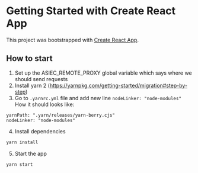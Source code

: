 # Getting Started with Create React App

This project was bootstrapped with [Create React App](https://github.com/facebook/create-react-app).

## How to start
1) Set up the ASIEC_REMOTE_PROXY global variable which says where we should send requests
2) Install yarn 2 (https://yarnpkg.com/getting-started/migration#step-by-step)
3) Go to `.yarnrc.yml` file and add new line `nodeLinker: "node-modules"`
How it should looks like:
```
yarnPath: ".yarn/releases/yarn-berry.cjs"
nodeLinker: "node-modules"
```
4) Install dependencies

```sh
yarn install
```

5) Start the app

```sh
yarn start
```
